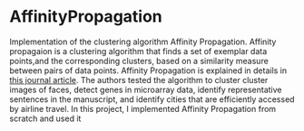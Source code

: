 # AffinityPropagation
Implementation of the clustering algorithm Affinity Propagation. Affinity propagaion is a clustering algorithm that finds a set of exemplar data points,and the corresponding clusters, based on a similarity measure between pairs of data points.
Affinity Propagation is explained in details in [this journal article](https://www.psi.toronto.edu/affinitypropagation/FreyDueckScience07.pdf). The authors tested the algorithm to cluster cluster images of faces, detect genes in microarray data, identify representative sentences in the manuscript, and identify cities that are efficiently accessed by airline travel. In this project, I implemented Affinity Propagation from scratch and used it 
